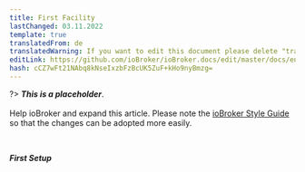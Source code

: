 ```yaml
---
title: First Facility
lastChanged: 03.11.2022
template: true
translatedFrom: de
translatedWarning: If you want to edit this document please delete "translatedFrom" field, elsewise this document will be translated automatically again
editLink: https://github.com/ioBroker/ioBroker.docs/edit/master/docs/en/tutorial/setup.md
hash: cCZ7wFt21NAbq8kNseIxzbFzBcUK5ZuF+kHo9nyBmzg=
---
```

?> ***This is a placeholder***.<br><br> Help ioBroker and expand this article. Please note the [ioBroker Style Guide](community/styleguidedoc) so that the changes can be adopted more easily.

<br>

***First Setup***